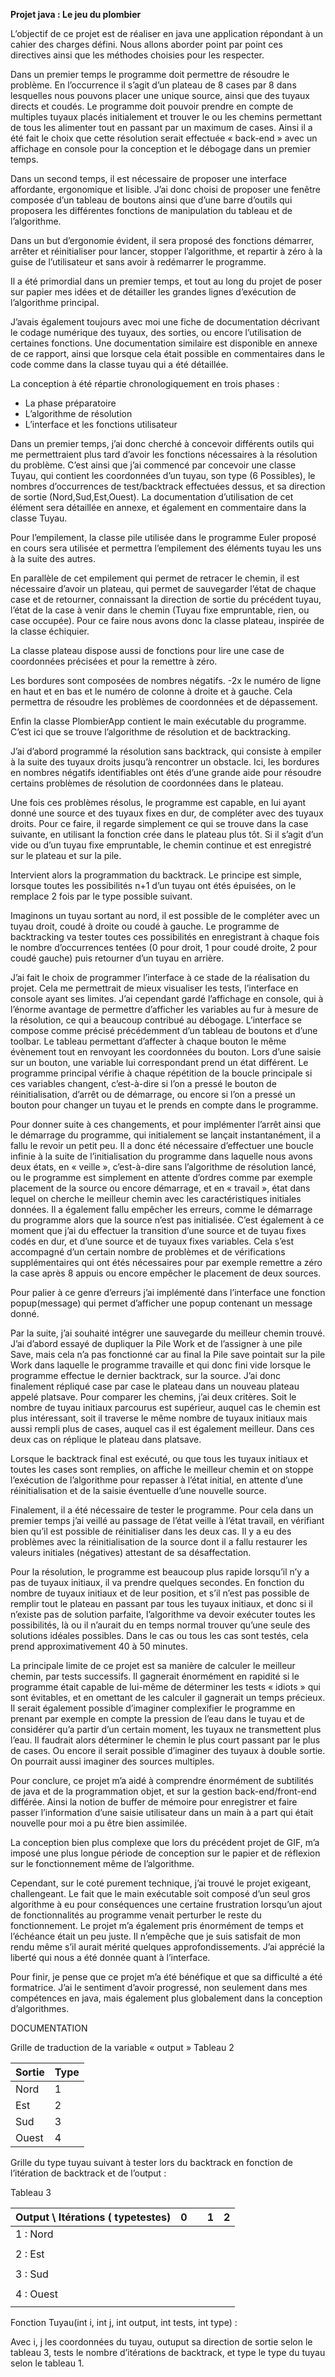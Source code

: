 **Projet java : Le jeu du plombier** 

L’objectif de ce projet est de réaliser en java une application répondant à un cahier des charges défini. Nous allons aborder point par point ces directives ainsi que les méthodes choisies pour les respecter. 

Dans un premier temps le programme doit permettre de résoudre le problème. En l’occurrence il s’agit d’un plateau de 8 cases par 8 dans lesquelles nous pouvons placer une unique source, ainsi que des tuyaux directs et coudés. Le programme doit pouvoir prendre en compte de multiples tuyaux placés initialement et trouver le ou les chemins permettant de tous les alimenter tout en passant par un maximum de cases. Ainsi il a été fait le choix que cette résolution serait effectuée « back-end » avec un affichage en console pour la conception et le débogage dans un premier temps. 

Dans un second temps, il est nécessaire de proposer une interface affordante, ergonomique et lisible. J’ai donc choisi de proposer une fenêtre composée d’un tableau de boutons ainsi que d’une barre d’outils qui proposera les différentes fonctions de manipulation du tableau et de l’algorithme. 

Dans un but d’ergonomie évident, il sera proposé des fonctions démarrer, arrêter et réinitialiser pour lancer, stopper l’algorithme, et repartir à zéro à la guise de l’utilisateur et sans avoir à redémarrer le programme. 

Il a été primordial dans un premier temps, et tout au long du projet de poser sur papier mes idées et de détailler les grandes lignes d’exécution de l’algorithme principal. 

J’avais également toujours avec moi une fiche de documentation décrivant le codage numérique des tuyaux, des sorties, ou encore l’utilisation de certaines fonctions. Une documentation similaire est disponible en annexe de ce rapport, ainsi que lorsque cela était possible en commentaires dans le code comme dans la classe tuyau qui a été détaillée. 

La conception à été répartie chronologiquement en trois phases : 

- La phase préparatoire  
- L’algorithme de résolution 
- L’interface et les fonctions utilisateur 

Dans un premier temps, j’ai donc cherché à concevoir différents outils qui me permettraient plus tard d’avoir les fonctions nécessaires à la résolution du problème. C’est ainsi que j’ai commencé par concevoir une classe Tuyau, qui contient les coordonnées d’un tuyau, son type (6 Possibles), le nombres d’occurrences de test/backtrack effectuées dessus, et sa direction de sortie (Nord,Sud,Est,Ouest). La documentation d’utilisation de cet élément sera détaillée en annexe, et également en commentaire dans la classe Tuyau. 

Pour l’empilement, la classe pile utilisée dans le programme Euler proposé en cours sera utilisée et permettra l’empilement des éléments tuyau les uns à la suite des autres. 

En parallèle de cet empilement qui permet de retracer le chemin, il est nécessaire d’avoir un plateau, qui permet de sauvegarder l’état de chaque case et de retourner, connaissant la direction de sortie du précédent tuyau, l’état de la case à venir dans le chemin (Tuyau fixe empruntable, rien, ou case occupée). Pour ce faire nous avons donc la classe plateau, inspirée de la classe échiquier.  

La classe plateau dispose aussi de fonctions pour lire une case de coordonnées précisées et pour la remettre à zéro. 

Les bordures sont composées de nombres négatifs. -2x le numéro de ligne en haut et en bas et le numéro de colonne à droite et à gauche. Cela permettra de résoudre les problèmes de coordonnées et de dépassement. 

Enfin la classe PlombierApp contient le main exécutable du programme. C’est ici que se trouve l’algorithme de résolution et de backtracking. 

J’ai d’abord programmé la résolution sans backtrack, qui consiste à empiler à la suite des tuyaux droits jusqu’à rencontrer un obstacle. Ici, les bordures en nombres négatifs identifiables ont étés d’une grande aide pour résoudre certains problèmes de résolution de coordonnées dans le plateau. 

Une fois ces problèmes résolus, le programme est capable, en lui ayant donné une source et des tuyaux fixes en dur, de compléter avec des tuyaux droits. Pour ce faire, il regarde simplement ce qui se trouve dans la case suivante, en utilisant la fonction crée dans le plateau plus tôt. Si il s’agit d’un vide ou d’un tuyau fixe empruntable, le chemin continue et est enregistré sur le plateau et sur la pile. 

Intervient alors la programmation du backtrack. Le principe est simple, lorsque toutes les possibilités n+1 d’un tuyau ont étés épuisées, on le remplace 2 fois par le type possible suivant. 

Imaginons un tuyau sortant au nord, il est possible de le compléter avec un tuyau droit, coudé à droite ou coudé à gauche. Le programme de backtracking va tester toutes ces possibilités en enregistrant à chaque fois le nombre d’occurrences tentées (0 pour droit, 1 pour coudé droite, 2 pour coudé gauche) puis retourner d’un tuyau en arrière. 

J’ai fait le choix de programmer l’interface à ce stade de la réalisation du projet. Cela me permettrait de mieux visualiser les tests, l’interface en console ayant ses limites. J’ai cependant gardé l’affichage en console, qui à l’énorme avantage de permettre d’afficher les variables au fur à mesure de la résolution, ce qui a beaucoup contribué au débogage. L’interface se compose comme précisé précédemment d’un tableau de boutons et d’une toolbar. Le tableau permettant d’affecter à chaque bouton le même évènement tout en renvoyant les coordonnées du bouton. Lors d’une saisie sur un bouton, une variable lui correspondant prend un état différent. Le programme principal vérifie à chaque répétition de la boucle principale si ces variables changent, c’est-à-dire si l’on a pressé le bouton de réinitialisation, d’arrêt ou de démarrage, ou encore si l’on a pressé un bouton pour changer un tuyau et le prends en compte dans le programme. 

Pour donner suite à ces changements, et pour implémenter l’arrêt ainsi que le démarrage du programme, qui initialement se lançait instantanément, il a fallu le revoir un petit peu. Il a donc été nécessaire d’effectuer une boucle infinie à la suite de l’initialisation du programme dans laquelle nous avons deux états, en « veille », c’est-à-dire sans l’algorithme de résolution lancé, ou le programme est simplement en attente d’ordres comme par exemple placement de la source ou encore démarrage, et en « travail », état dans lequel on cherche le meilleur chemin avec les caractéristiques initiales données. Il a également fallu empêcher les erreurs, comme le démarrage du programme alors que la source n’est pas initialisée. C’est également à ce moment que j’ai du effectuer la transition d’une source et de tuyau fixes codés en dur, et d’une source et de tuyaux fixes variables. Cela s’est accompagné d’un certain nombre de problèmes et de vérifications supplémentaires qui ont étés nécessaires pour par exemple remettre a zéro la case après 8 appuis ou encore empêcher le placement de deux sources. 

Pour palier à ce genre d’erreurs j’ai implémenté dans l’interface une fonction popup(message) qui permet d’afficher une popup contenant un message donné. 

Par la suite, j’ai souhaité intégrer une sauvegarde du meilleur chemin trouvé. J’ai d’abord essayé de dupliquer la Pile Work et de l’assigner à une pile Save, mais cela n’a pas fonctionné car au final la Pile save pointait sur la pile Work dans laquelle le programme travaille et qui donc fini vide lorsque le programme effectue le dernier backtrack, sur la source. J’ai donc finalement répliqué case par case le plateau dans un nouveau plateau appelé platsave. Pour comparer les chemins, j’ai deux critères. Soit le nombre de tuyau initiaux parcourus est supérieur, auquel cas le chemin est plus intéressant, soit il traverse le même nombre de tuyaux initiaux mais aussi rempli plus de cases, auquel cas il est également meilleur. Dans ces deux cas on réplique le plateau dans platsave. 

Lorsque le backtrack final est exécuté, ou que tous les tuyaux initiaux et toutes les cases sont remplies, on affiche le meilleur chemin et on stoppe l’exécution de l’algorithme pour repasser à l’état initial, en attente d’une réinitialisation et de la saisie éventuelle d’une nouvelle source.  

Finalement, il a été nécessaire de tester le programme. Pour cela dans un premier temps j’ai veillé au passage de l’état veille à l’état travail, en vérifiant bien qu’il est possible de réinitialiser dans les deux cas. Il y a eu des problèmes avec la réinitialisation de la source dont il a fallu restaurer les valeurs initiales (négatives) attestant de sa désaffectation. 

Pour la résolution, le programme est beaucoup plus rapide lorsqu’il n’y a pas de tuyaux initiaux, il va prendre quelques secondes. En fonction du nombre de tuyaux initiaux et de leur position, et s’il n’est pas possible de remplir tout le plateau en passant par tous les tuyaux initiaux, et donc si il n’existe pas de solution parfaite, l’algorithme va devoir exécuter toutes les possibilités, là ou il n’aurait du en temps normal trouver qu’une seule des solutions idéales possibles. Dans le cas ou tous les cas sont testés, cela prend approximativement 40 à 50 minutes. 

La principale limite de ce projet est sa manière de calculer le meilleur chemin, par tests successifs. Il gagnerait énormément en rapidité si le programme était capable de lui-même de déterminer les tests « idiots » qui sont évitables, et en omettant de les calculer il gagnerait un temps précieux. Il serait également possible d’imaginer complexifier le programme en prenant par exemple en compte la pression de l’eau dans le tuyau et de considérer qu’a partir d’un certain moment, les tuyaux ne transmettent plus l’eau. Il faudrait alors déterminer le chemin le plus court passant par le plus de cases. Ou encore il serait possible d’imaginer des tuyaux à double sortie. On pourrait aussi imaginer des sources multiples. 

Pour conclure, ce projet m’a aidé à comprendre énormément de subtilités de java et de la programmation objet, et sur la gestion back-end/front-end différée. Ainsi la notion de buffer de mémoire pour enregistrer et faire passer l’information d’une saisie utilisateur dans un main à a part qui était nouvelle pour moi a pu être bien assimilée. 

La conception bien plus complexe que lors du précédent projet de GIF, m’a imposé une plus longue période de conception sur le papier et de réflexion sur le fonctionnement même de l’algorithme. 

Cependant, sur le coté purement technique, j’ai trouvé le projet exigeant, challengeant. Le fait que le main exécutable soit composé d’un seul gros algorithme à eu pour conséquences une certaine frustration lorsqu’un ajout de fonctionnalités au programme venait perturber le reste du fonctionnement. Le projet m’a également pris énormément de temps et l’échéance était un peu juste. Il n’empêche que je suis satisfait de mon rendu même s’il aurait mérité quelques approfondissements. J’ai apprécié la liberté qui nous a été donnée quant à l’interface. 

Pour finir, je pense que ce projet m’a été bénéfique et que sa difficulté a été formatrice. J’ai le sentiment d’avoir progressé, non seulement dans mes compétences en java, mais également plus globalement dans la conception d’algorithmes. 


DOCUMENTATION 


Grille de traduction de la variable « output » Tableau 2 



|Sortie |Type |
| - | - |
|Nord |1 |
|Est |2 |
|Sud |3 |
|Ouest |4 |
Grille du type tuyau suivant à tester lors du backtrack en fonction de l’itération de backtrack et de l’output : 

Tableau 3 



|Output \ Itérations ( typetestes) |0  ||1 |2 |
| :- | - | :- | - | - |
|1 : Nord |||||
||||||
|2 : Est |||||
||||||
|3 : Sud |||||
||||||
|4 : Ouest |||||
||||||


Fonction Tuyau(int i, int j, int output, int tests, int type)   : 

Avec i, j les coordonnées du tuyau, outuput sa direction de sortie selon le tableau 3, tests le nombre d’itérations de backtrack, et type le type du tuyau selon le tableau 1. 

